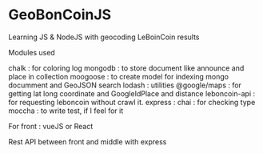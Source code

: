 # GeoBonCoinJS
Learning JS &amp; NodeJS with geocoding LeBoinCoin results

Modules used

chalk : for coloring log
mongodb : to store document like announce and place in collection
moogoose : to create model for indexing mongo documment and GeoJSON search
lodash : utilities
@google/maps : for getting lat long coordinate and GoogleIdPlace and distance
leboncoin-api : for requesting leboncoin without crawl it. 
express : 
chai : for checking type
moccha : to write test, if I feel for it

For front : vueJS or React

Rest API between front and middle with express





